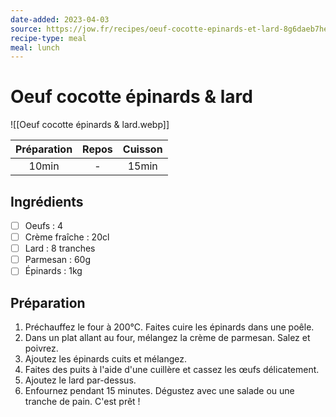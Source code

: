 ```yaml
---
date-added: 2023-04-03
source: https://jow.fr/recipes/oeuf-cocotte-epinards-et-lard-8g6daeb7he8gk81h0p2i
recipe-type: meal
meal: lunch
---
```


# Oeuf cocotte épinards & lard

![[Oeuf cocotte épinards & lard.webp]]

| Préparation | Repos | Cuisson |
|:-----------:|:-----:|:-------:|
|    10min    |   -   |  15min  |

## Ingrédients

- [ ] Oeufs : 4
- [ ] Crème fraîche : 20cl
- [ ] Lard : 8 tranches
- [ ] Parmesan : 60g
- [ ] Épinards : 1kg

## Préparation

1. Préchauffez le four à 200°C. Faites cuire les épinards dans une poêle.
3. Dans un plat allant au four, mélangez la crème de parmesan. Salez et poivrez.
4. Ajoutez les épinards cuits et mélangez.
5. Faites des puits à l'aide d'une cuillère et cassez les œufs délicatement.
6. Ajoutez le lard par-dessus.
7. Enfournez pendant 15 minutes. Dégustez avec une salade ou une tranche de pain. C'est prêt !

